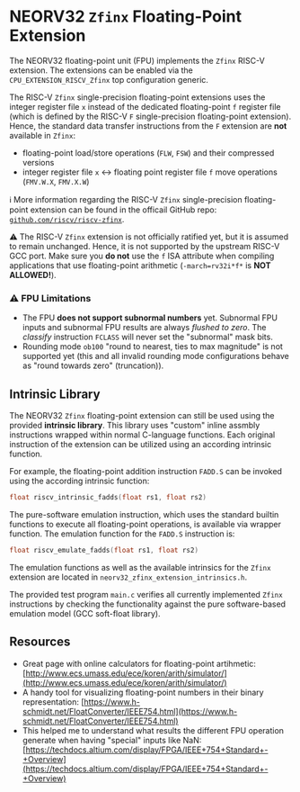 # NEORV32 `Zfinx` Floating-Point Extension

The NEORV32 floating-point unit (FPU) implements the `Zfinx` RISC-V extension. The extensions can be enabled via the `CPU_EXTENSION_RISCV_Zfinx` top configuration generic.

The RISC-V `Zfinx` single-precision floating-point extensions uses the integer register file `x` instead of the dedicated floating-point `f` register file (which is
defined by the RISC-V `F` single-precision floating-point extension). Hence, the standard data transfer instructions from the `F` extension are **not** available in `Zfinx`:

* floating-point load/store operations (`FLW`, `FSW`) and their compressed versions
* integer register file `x` <-> floating point register file `f` move operations (`FMV.W.X`, `FMV.X.W`)

:information_source: More information regarding the RISC-V `Zfinx` single-precision floating-point extension can be found in the officail GitHub repo:
[`github.com/riscv/riscv-zfinx`](https://github.com/riscv/riscv-zfinx).

:warning: The RISC-V `Zfinx` extension is not officially ratified yet, but it is assumed to remain unchanged. Hence, it is not supported by the upstream RISC-V GCC port.
Make sure you **do not** use the `f` ISA attribute when compiling applications that use floating-point arithmetic (`-march=rv32i*f*` is **NOT ALLOWED!**).


### :warning: FPU Limitations

* The FPU **does not support subnormal numbers** yet. Subnormal FPU inputs and subnormal FPU results are always *flushed to zero*. The *classify* instruction `FCLASS` will never set the "subnormal" mask bits.
* Rounding mode `ob100` "round to nearest, ties to max magnitude" is not supported yet (this and all invalid rounding mode configurations behave as "round towards zero" (truncation)).


## Intrinsic Library

The NEORV32 `Zfinx` floating-point extension can still be used using the provided **intrinsic library**. This library uses "custom" inline assmbly instructions
wrapped within normal C-language functions. Each original instruction of the extension can be utilized using an according intrinsic function.

For example, the floating-point addition instruction `FADD.S` can be invoked using the according intrinsic function:

```c
float riscv_intrinsic_fadds(float rs1, float rs2)
```

The pure-software emulation instruction, which uses the standard builtin functions to execute all floating-point operations, is available via wrapper function. The
emulation function for the `FADD.S` instruction is:

```c
float riscv_emulate_fadds(float rs1, float rs2)
```

The emulation functions as well as the available intrinsics for the `Zfinx` extension are located in `neorv32_zfinx_extension_intrinsics.h`.

The provided test program `main.c` verifies all currently implemented `Zfinx` instructions by checking the functionality against the pure software-based emulation model
(GCC soft-float library).


## Resources

* Great page with online calculators for floating-point artihmetic: [http://www.ecs.umass.edu/ece/koren/arith/simulator/](http://www.ecs.umass.edu/ece/koren/arith/simulator/)
* A handy tool for visualizing floating-point numbers in their binary representation: [https://www.h-schmidt.net/FloatConverter/IEEE754.html](https://www.h-schmidt.net/FloatConverter/IEEE754.html)
* This helped me to understand what results the different FPU operation generate when having "special" inputs like NaN: [https://techdocs.altium.com/display/FPGA/IEEE+754+Standard+-+Overview](https://techdocs.altium.com/display/FPGA/IEEE+754+Standard+-+Overview)
